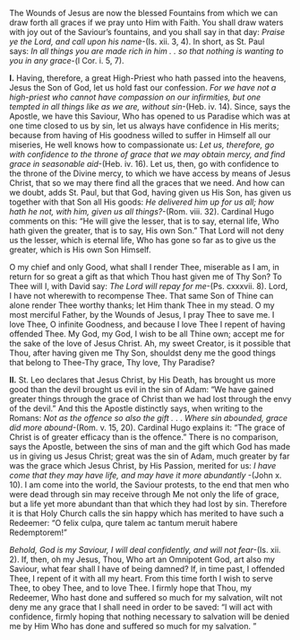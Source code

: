 
The Wounds of Jesus are now the blessed Fountains from which we can draw forth all graces if we pray unto Him with Faith. You shall draw waters with joy out of the Saviour’s fountains, and you shall say in that day: _Praise ye the Lord, and call upon his name_-(Is. xii. 3, 4). In short, as St. Paul says: _In all things you are made rich in him . . so that nothing is wanting to you in any grace_-(l Cor. i. 5, 7).

**I\.** Having, therefore, a great High-Priest who hath passed into the heavens, Jesus the Son of God, let us hold fast our confession. _For we have not a high-priest who cannot have compassion on our infirmities, but one tempted in all things like as we are, without sin_-(Heb. iv. 14). Since, says the Apostle, we have this Saviour, Who has opened to us Paradise which was at one time closed to us by sin, let us always have confidence in His merits; because from having of His goodness willed to suffer in Himself all our miseries, He well knows how to compassionate us: _Let us, therefore, go with confidence to the throne of grace that we may obtain mercy, and find grace in seasonable aid_-(Heb. iv. 16). Let us, then, go with confidence to the throne of the Divine mercy, to which we have access by means of Jesus Christ, that so we may there find all the graces that we need. And how can we doubt, adds St. Paul, but that God, having given us His Son, has given us together with that Son all His goods: _He delivered him up for us all; how hath he not, with him, given us all things?_-(Rom. viii. 32). Cardinal Hugo comments on this: “He will give the lesser, that is to say, eternal life, Who hath given the greater, that is to say, His own Son.” That Lord will not deny us the lesser, which is eternal life, Who has gone so far as to give us the greater, which is His own Son Himself.

O my chief and only Good, what shall I render Thee, miserable as I am, in return for so great a gift as that which Thou hast given me of Thy Son? To Thee will I, with David say: _The Lord will repay for me_-(Ps. cxxxvii. 8). Lord, I have not wherewith to recompense Thee. That same Son of Thine can alone render Thee worthy thanks; let Him thank Thee in my stead. O my most merciful Father, by the Wounds of Jesus, I pray Thee to save me. I love Thee, O infinite Goodness, and because I love Thee I repent of having offended Thee. My God, my God, I wish to be all Thine own; accept me for the sake of the love of Jesus Christ. Ah, my sweet Creator, is it possible that Thou, after having given me Thy Son, shouldst deny me the good things that belong to Thee-Thy grace, Thy love, Thy Paradise?

**II\.** St. Leo declares that Jesus Christ, by His Death, has brought us more good than the devil brought us evil in the sin of Adam: “We have gained greater things through the grace of Christ than we had lost through the envy of the devil.” And this the Apostle distinctly says, when writing to the Romans: _Not as the offence so also the gift ._ . . _Where sin abounded, grace did more abound_-(Rom. v. 15, 20). Cardinal Hugo explains it: “The grace of Christ is of greater efficacy than is the offence.” There is no comparison, says the Apostle, between the sins of man and the gift which God has made us in giving us Jesus Christ; great was the sin of Adam, much greater by far was the grace which Jesus Christ, by His Passion, merited for us: _I have come that they may have life, and may have it more abundantly_ -(John x. 10). I am come into the world, the Saviour protests, to the end that men who were dead through sin may receive through Me not only the life of grace, but a life yet more abundant than that which they had lost by sin. Therefore it is that Holy Church calls the sin happy which has merited to have such a Redeemer: “O felix culpa, qure talem ac tantum meruit habere Redemptorem!”

_Behold, God is my Saviour, I will deal confidently, and will not fear_-(Is. xii. 2). If, then, oh my Jesus, Thou, Who art an Omnipotent God, art also my Saviour, what fear shall I have of being damned? If, in time past, I offended Thee, I repent of it with all my heart. From this time forth I wish to serve Thee, to obey Thee, and to love Thee. I firmly hope that Thou, my Redeemer, Who hast done and suffered so much for my salvation, wilt not deny me any grace that I shall need in order to be saved: “I will act with confidence, firmly hoping that nothing necessary to salvation will be denied me by Him Who has done and suffered so much for my salvation. ”

